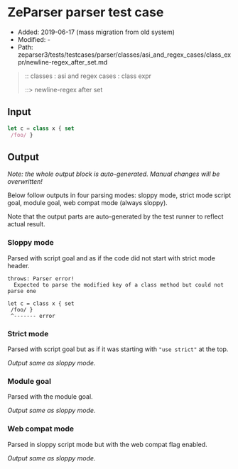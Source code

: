 # ZeParser parser test case

- Added: 2019-06-17 (mass migration from old system)
- Modified: -
- Path: zeparser3/tests/testcases/parser/classes/asi_and_regex_cases/class_expr/newline-regex_after_set.md

> :: classes : asi and regex cases : class expr
>
> ::> newline-regex after set

## Input

`````js
let c = class x { set 
 /foo/ }
`````

## Output

_Note: the whole output block is auto-generated. Manual changes will be overwritten!_

Below follow outputs in four parsing modes: sloppy mode, strict mode script goal, module goal, web compat mode (always sloppy).

Note that the output parts are auto-generated by the test runner to reflect actual result.

### Sloppy mode

Parsed with script goal and as if the code did not start with strict mode header.

`````
throws: Parser error!
  Expected to parse the modified key of a class method but could not parse one

let c = class x { set 
 /foo/ }
 ^------- error
`````

### Strict mode

Parsed with script goal but as if it was starting with `"use strict"` at the top.

_Output same as sloppy mode._

### Module goal

Parsed with the module goal.

_Output same as sloppy mode._

### Web compat mode

Parsed in sloppy script mode but with the web compat flag enabled.

_Output same as sloppy mode._
